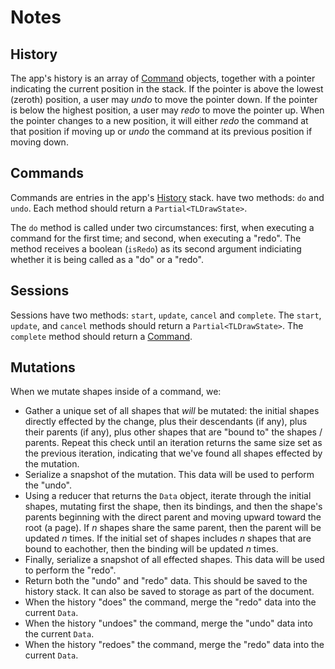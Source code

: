 # Notes

## History

The app's history is an array of [Command](#command) objects, together with a pointer indicating the current position in the stack. If the pointer is above the lowest (zeroth) position, a user may _undo_ to move the pointer down. If the pointer is below the highest position, a user may _redo_ to move the pointer up. When the pointer changes to a new position, it will either _redo_ the command at that position if moving up or _undo_ the command at its previous position if moving down.

## Commands

Commands are entries in the app's [History](#history) stack. have two methods: `do` and `undo`. Each method should return a `Partial<TLDrawState>`.

The `do` method is called under two circumstances: first, when executing a command for the first time; and second, when executing a "redo". The method receives a boolean (`isRedo`) as its second argument indiciating whether it is being called as a "do" or a "redo".

## Sessions

Sessions have two methods: `start`, `update`, `cancel` and `complete`. The `start`, `update`, and `cancel` methods should return a `Partial<TLDrawState>`. The `complete` method should return a [Command](#commands).

## Mutations

When we mutate shapes inside of a command, we:

- Gather a unique set of all shapes that _will_ be mutated: the initial shapes directly effected by the change, plus their descendants (if any), plus their parents (if any), plus other shapes that are "bound to" the shapes / parents. Repeat this check until an iteration returns the same size set as the previous iteration, indicating that we've found all shapes effected by the mutation.
- Serialize a snapshot of the mutation. This data will be used to perform the "undo".
- Using a reducer that returns the `Data` object, iterate through the initial shapes, mutating first the shape, then its bindings, and then the shape's parents beginning with the direct parent and moving upward toward the root (a page). If _n_ shapes share the same parent, then the parent will be updated _n_ times. If the initial set of shapes includes _n_ shapes that are bound to eachother, then the binding will be updated _n_ times.
- Finally, serialize a snapshot of all effected shapes. This data will be used to perform the "redo".
- Return both the "undo" and "redo" data. This should be saved to the history stack. It can also be saved to storage as part of the document.
- When the history "does" the command, merge the "redo" data into the current `Data`.
- When the history "undoes" the command, merge the "undo" data into the current `Data`.
- When the history "redoes" the command, merge the "redo" data into the current `Data`.
